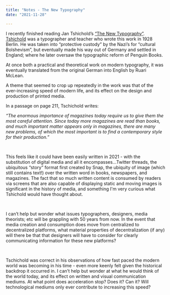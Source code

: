 ```yaml
---
title: "Notes - The New Typography"
date: "2021-11-28"

---
```


I recently finished reading Jan Tshichold’s [“The New Typography”](https://www.thriftbooks.com/w/the-new-typography-weimar-and-now-german-cultural-criticism_jan-tschichold/390562/item/7485145/?gclid=Cj0KCQiA7oyNBhDiARIsADtGRZbQqqX1DAirywWMk2Mkt8OF6klOsspickRQbFzTYWZ1hDrWZ-51hvgaAvl2EALw_wcB#idiq=7485145&edition=4671589). [Tshichold](https://en.wikipedia.org/wiki/Jan_Tschichold) was a typographer and teacher who wrote this work in 1928 Berlin. He was taken into “protective custody” by the Nazi’s for “cultural Bolshevism”, but eventually made his way out of Germany and settled in England; where he later oversaw the typographic reform of Penguin Books.

At once both a practical and theoretical work on modern typography, it was eventually translated from the original German into English by Ruari McLean. 

A theme that seemed to crop up repeatedly in the work was that of the ever-increasing speed of modern life, and its effect on the design and production of printed media.

In a passage on page 211, Tschichold writes: 

*“The enormous importance of magazines today require us to give them the most careful attention. Since today more magazines are read than books, and much important matter appears only in magazines, there are many new problems, of which the most important is to find a contemporary style for their production.”*

&nbsp;

This feels like it could have been easily written in 2021 - with the substitution of digital media and all it encompasses…Twitter threads, the ubiquitous “story” format first created by Snap, the ubiquity of image (which still contains text!) over the written word in books, newspapers, and magazines. The fact that so much written content is consumed by readers via screens that are also capable of displaying static and moving images is significant in the history of media, and  something I'm very curious what Tshichold would have thought about. 

&nbsp;

I can’t help but wonder what issues typographers, designers, media theorists; etc will be grappling with 50 years from now. In the event that media creation and consumption does move from centralized to decentralized platforms, what material properties of decentralization (if any) will there be that that designers will have to consider for clearly communicating information for these new platforms?

&nbsp;

Tschichold was correct in his observations of how fast paced the modern world was becoming in his time - even more keenly felt given the historical backdrop it occurred in. I can’t help but wonder at what he would think of the world today, and its effect on written and visual communication mediums. At what point does acceleration stop? Does it? Can it? Will technological mediums only ever contribute to increasing this speed? 
